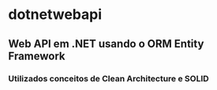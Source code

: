 # dotnetwebapi

## Web API em .NET usando o ORM Entity Framework
### Utilizados conceitos de Clean Architecture e SOLID

